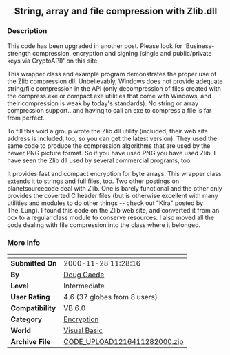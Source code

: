 ﻿<div align="center">

## String, array and file compression with Zlib\.dll


</div>

### Description

This code has been upgraded in another post. Please look for 'Business-strength compression, encryption and signing (single and public/private keys via CryptoAPI)' on this site.

This wrapper class and example program demonstrates the proper use of the Zlib compression dll. Unbelievably, Windows does not provide adequate string/file compression in the API (only decompression of files created with the compress.exe or compact.exe utilities that come with Windows, and their compression is weak by today's standards). No string or array compression support...and having to call an exe to compress a file is far from perfect.

To fill this void a group wrote the Zlib.dll utility (included; their web site address is included, too, so you can get the latest version). They used the same code to produce the compression algorithms that are used by the newer PNG picture format. So if you have used PNG you have used Zlib. I have seen the Zlib dll used by several commercial programs, too.

It provides fast and compact encryption for byte arrays. This wrapper class extends it to strings and full files, too. Two other postings on planetsourcecode deal with Zlib. One is barely functional and the other only provides the coverted C header files (but is otherwise excellent with many utilities and modules to do other things -- check out "Kira" posted by The_Lung). I found this code on the Zlib web site, and converted it from an ocx to a regular class module to conserve resources. I also moved all the code dealing with file compression into the class where it belonged.
 
### More Info
 


<span>             |<span>
---                |---
**Submitted On**   |2000-11-28 11:28:16
**By**             |[Doug Gaede](https://github.com/Planet-Source-Code/PSCIndex/blob/master/ByAuthor/doug-gaede.md)
**Level**          |Intermediate
**User Rating**    |4.6 (37 globes from 8 users)
**Compatibility**  |VB 6\.0
**Category**       |[Encryption](https://github.com/Planet-Source-Code/PSCIndex/blob/master/ByCategory/encryption__1-48.md)
**World**          |[Visual Basic](https://github.com/Planet-Source-Code/PSCIndex/blob/master/ByWorld/visual-basic.md)
**Archive File**   |[CODE\_UPLOAD1216411282000\.zip](https://github.com/Planet-Source-Code/doug-gaede-string-array-and-file-compression-with-zlib-dll__1-13184/archive/master.zip)








